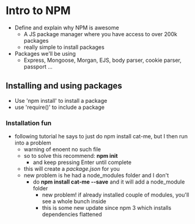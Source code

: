 # Intro to NPM

- Define and explain why NPM is awesome
    - A JS package manager where you have access to over 200k packages
    - really simple to install packages
- Packages we'll be using
    - Express, Mongoose, Morgan, EJS, body parser, cookie parser, passport ...

## Installing and using packages

- Use 'npm install' to install a package
- use 'require()' to include a package

### Installation fun
- following tutorial he says to just do npm install cat-me, but I then run into a problem
    - warning of enoent no such file
    - so to solve this recommend: **npm init** 
        - and keep pressing Enter until complete
    - this will create a *package.json* for you
    - new problem is he had a node_modules folder and I don't
        - do **npm install cat-me --save** and it will add a node_module folder
            - new problem! if already installed couple of modules, you'll see a whole bunch inside
            - this is some new update since npm 3 which installs dependencies flattened
